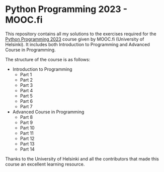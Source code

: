 # Python Programming 2023 - MOOC.fi
This repository contains all my solutions to the exercises required for the [Python Programming 2023](https://programming-23.mooc.fi/) course given by MOOC.fi (University of Helsinki). It includes both Introduction to Programming and Advanced Course in Programming.

The structure of the course is as follows:
- Introduction to Programming
  - Part 1
  - Part 2
  - Part 3
  - Part 4
  - Part 5
  - Part 6
  - Part 7
- Advanced Course in Programming
  - Part 8
  - Part 9
  - Part 10
  - Part 11
  - Part 12
  - Part 13
  - Part 14
 
Thanks to the University of Helsinki and all the contributors that made this course an excellent learning resource.
